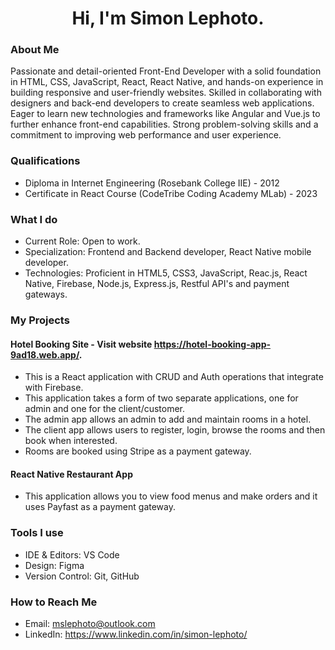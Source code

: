 ## <h1 align="center">Hi, I'm Simon Lephoto.</h1>

### About Me

Passionate and detail-oriented Front-End Developer with a solid foundation in HTML, CSS, JavaScript, React, React Native, and hands-on experience in building responsive and user-friendly
websites. Skilled in collaborating with designers and back-end developers to create seamless web applications. Eager to learn new technologies and frameworks like Angular and Vue.js to further enhance front-end capabilities. Strong problem-solving skills and a commitment to improving web performance and user experience.

### Qualifications
- Diploma in Internet Engineering (Rosebank College IIE) - 2012
- Certificate in React Course (CodeTribe Coding Academy MLab) - 2023

### What I do
- Current Role: Open to work.
- Specialization: Frontend and Backend developer, React Native mobile developer.
- Technologies: Proficient in HTML5, CSS3, JavaScript, Reac.js, React Native, Firebase, Node.js, Express.js, Restful API's and payment gateways. 

### My Projects
#### Hotel Booking Site - Visit website https://hotel-booking-app-9ad18.web.app/.
  - This is a React application with CRUD and Auth operations that integrate with Firebase.
  - This application takes a form of two separate applications, one for admin and one for the client/customer.
  - The admin app allows an admin to add and maintain rooms in a hotel.
  - The client app allows users to register, login, browse the rooms and then book when interested.
  - Rooms are booked using Stripe as a payment gateway.
    
#### React Native Restaurant App
  - This application allows you to view food menus and make orders and it uses Payfast as a payment gateway.

### Tools I use
- IDE & Editors: VS Code
- Design: Figma
- Version Control: Git, GitHub

### How to Reach Me
- Email: mslephoto@outlook.com
- LinkedIn: https://www.linkedin.com/in/simon-lephoto/

<!--
**codewithmokone/codewithmokone** is a ✨ _special_ ✨ repository because its `README.md` (this file) appears on your GitHub profile.

Here are some ideas to get you started:

- 🔭 I’m currently working on ...
- 🌱 I’m currently learning ...
- 👯 I’m looking to collaborate on ...
- 🤔 I’m looking for help with ...
- 💬 Ask me about ...
- 📫 How to reach me: ...
- 😄 Pronouns: ...
- ⚡ Fun fact: ...
-->
